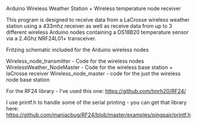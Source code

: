Arduino Wireless Weather Station + Wireless temperature node receiver

This program is designed to receive data from a LaCrosse wireless weather station using a 433mhz receiver
as well as receive data from up to 3 different wireless Arduino nodes containing a DS18B20 temperature sensor via
a 2.4Ghz NRF24L01+ transceiver.

Fritzing schematic included for the Arduino wireless nodes

Wireless_node_transmitter - Code for the wireless nodes
WirelessWeather_NodeMaster - Code for the wireless base station + laCrosse receiver
Wireless_node_master - code for the just the wireless node base station

For the RF24 library - I've used this one: https://github.com/tmrh20/RF24/

I use printf.h to handle some of the serial printing - you can get that library here:
https://github.com/maniacbug/RF24/blob/master/examples/pingpair/printf.h
